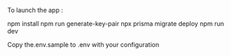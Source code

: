 To launch the app : 

npm install
npm run generate-key-pair
npx prisma migrate deploy
npm run dev

Copy the.env.sample to .env with your configuration